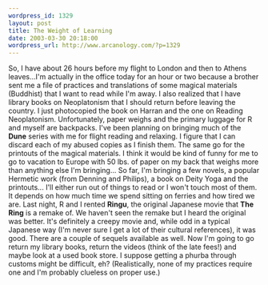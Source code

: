 ```yaml
--- 
wordpress_id: 1329
layout: post
title: The Weight of Learning
date: 2003-03-30 20:18:00
wordpress_url: http://www.arcanology.com/?p=1329
---
```

So, I have about 26 hours before my flight to London and then to Athens leaves...I&apos;m actually in the office today for an hour or two because a brother sent me a file of practices and translations of some magical materials (Buddhist) that I want to read while I&apos;m away. I also realized that I have library books on Neoplatonism that I should return before leaving the country. I just photocopied the book on Harran and the one on Reading Neoplatonism. Unfortunately, paper weighs and the primary luggage for R and myself are backpacks. I&apos;ve been planning on bringing much of the <b>Dune</b> series with me for flight reading and relaxing. I figure that I can discard each of my abused copies as I finish them. The same go for the printouts of the magical materials. I think it would be kind of funny for me to go to vacation to Europe with 50 lbs. of paper on my back that weighs more than anything else I&apos;m bringing... So far, I&apos;m bringing a few novels, a popular Hermetic work (from Denning and Philips), a book on Deity Yoga and the printouts... I&apos;ll either run out of things to read or I won&apos;t touch most of them. It depends on how much time we spend sitting on ferries and how tired we are. Last night, R and I rented <b>Ringu</b>, the original Japanese movie that <b>The Ring</b> is a remake of. We haven&apos;t seen the remake but I heard the original was better. It&apos;s definitely a creepy movie and, while odd in a typical Japanese way (I&apos;m never sure I get a lot of their cultural references), it was good. There are a couple of sequels available as well. Now I&apos;m going to go return my library books, return the videos (think of the late fees!) and maybe look at a used book store. I suppose getting a phurba through customs might be difficult, eh? (Realistically, none of my practices require one and I&apos;m probably clueless on proper use.)